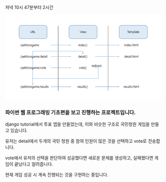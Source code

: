 저녁 10시 47분부터 2시간

![개인프로젝트개요](image/petitiongameoverview.png)

### 파이썬 웹 프로그래밍 기초편을 보고 진행하는 프로젝트입니다.

django tutorial에서 투표 앱을 만들었는데, 이와 비슷한 구조로 국민청원 게임을 만들고 있습니다.

유저는 detail에서 두개의 국민 청원 중 참여 인원이 많은 것을 선택하고 vote로 전송합니다.

vote에서 유저의 선택을 판단하여 성공했다면 새로운 문제를 생성하고, 실패했다면 게임이 끝났다고 알려줍니다.

현재 게임 성공 시 계속 진행되는 것을 구현하는 중입니다. 

